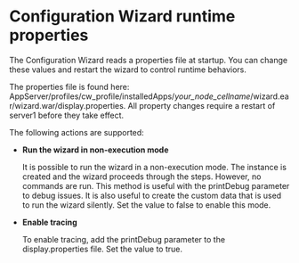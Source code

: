 # Configuration Wizard runtime properties

The Configuration Wizard reads a properties file at startup. You can change these values and restart the wizard to control runtime behaviors.

The properties file is found here: AppServer/profiles/cw_profile/installedApps/*your_node_cellname*/wizard.ear/wizard.war/display.properties. All property changes require a restart of server1 before they take effect.

The following actions are supported:

-   **Run the wizard in non-execution mode**

    It is possible to run the wizard in a non-execution mode. The instance is created and the wizard proceeds through the steps. However, no commands are run. This method is useful with the printDebug parameter to debug issues. It is also useful to create the custom data that is used to run the wizard silently. Set the value to false to enable this mode.

-   **Enable tracing**

    To enable tracing, add the printDebug parameter to the display.properties file. Set the value to true.



